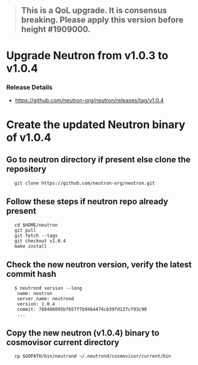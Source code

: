 > ## This is a QoL upgrade. It is consensus breaking. Please apply this version before height #1909000.


# Upgrade Neutron from v1.0.3 to v1.0.4

### Release Details
* https://github.com/neutron-org/neutron/releases/tag/v1.0.4


# Create the updated Neutron binary of v1.0.4

## Go to neutron directory if present else clone the repository

```shell
   git clone https://github.com/neutron-org/neutron.git
```

## Follow these steps if neutron repo already present

```shell
   cd $HOME/neutron
   git pull
   git fetch --tags
   git checkout v1.0.4
   make install
```

## Check the new neutron version, verify the latest commit hash
```shell
   $ neutrond version --long
    name: neutron
    server_name: neutrond
    version: 1.0.4
    commit: 780486095bf657f7b94b4474cb39fd137cf93c98
    ...
```

## Copy the new neutron (v1.0.4) binary to cosmovisor current directory

```shell
   cp $GOPATH/bin/neutrond ~/.neutrond/cosmovisor/current/bin
```
